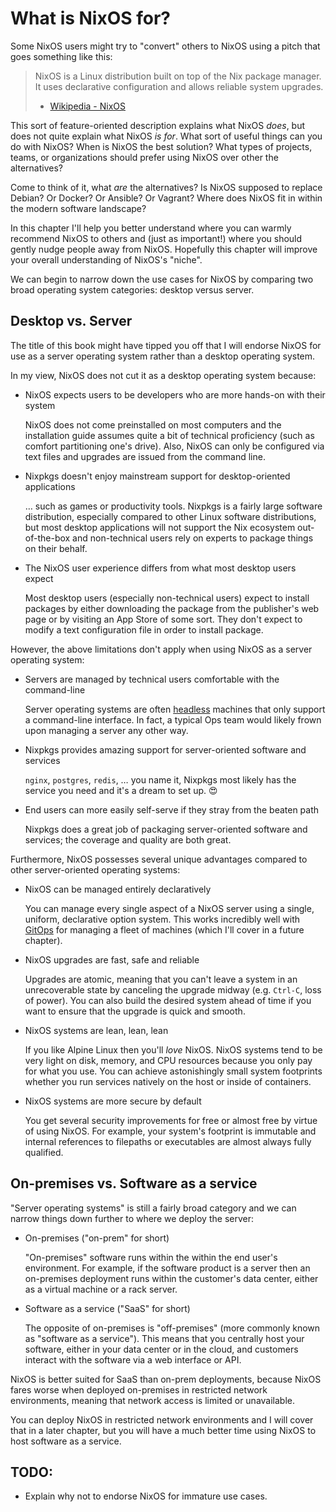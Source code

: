 # What is NixOS for?

Some NixOS users might try to "convert" others to NixOS using a pitch that goes
something like this:

> NixOS is a Linux distribution built on top of the Nix package manager.  It
> uses declarative configuration and allows reliable system upgrades.
>
> - [Wikipedia - NixOS](https://en.wikipedia.org/wiki/NixOS)

This sort of feature-oriented description explains what NixOS *does*, but does
not quite explain what NixOS *is for*.  What sort of useful things can you do
with NixOS?  When is NixOS the best solution?  What types of projects, teams, or
organizations should prefer using NixOS over other the alternatives?

Come to think of it, what *are* the alternatives?  Is NixOS supposed to replace
Debian?  Or Docker?  Or Ansible?  Or Vagrant?  Where does NixOS fit in within
the modern software landscape?

In this chapter I'll help you better understand where you can warmly recommend
NixOS to others and (just as important!) where you should gently nudge people
away from NixOS.  Hopefully this chapter will improve your overall understanding
of NixOS's "niche".

We can begin to narrow down the use cases for NixOS by comparing two broad
operating system categories: desktop versus server.

## Desktop vs. Server

The title of this book might have tipped you off that I will endorse NixOS for
use as a server operating system rather than a desktop operating system.

In my view, NixOS does not cut it as a desktop operating system because:

- NixOS expects users to be developers who are more hands-on with their system

  NixOS does not come preinstalled on most computers and the installation guide
  assumes quite a bit of technical proficiency (such as comfort partitioning
  one's drive).  Also, NixOS can only be configured via text files and upgrades
  are issued from the command line.

- Nixpkgs doesn't enjoy mainstream support for desktop-oriented applications

  … such as games or productivity tools.  Nixpkgs is a fairly large software
  distribution, especially compared to other Linux software distributions, but
  most desktop applications will not support the Nix ecosystem out-of-the-box
  and non-technical users rely on experts to package things on their behalf.

- The NixOS user experience differs from what most desktop users expect

  Most desktop users (especially non-technical users) expect to install packages
  by either downloading the package from the publisher's web page or by visiting
  an App Store of some sort.  They don't expect to modify a text configuration
  file in order to install package.

However, the above limitations don't apply when using NixOS as a server
operating system:

- Servers are managed by technical users comfortable with the command-line

  Server operating systems are often
  [headless](https://en.wikipedia.org/wiki/Headless_computer) machines that only
  support a command-line interface.  In fact, a typical Ops team would likely
  frown upon managing a server any other way.

- Nixpkgs provides amazing support for server-oriented software and services

  `nginx`, `postgres`, `redis`, … you name it, Nixpkgs most likely has the
  service you need and it's a dream to set up. 😍

- End users can more easily self-serve if they stray from the beaten path

  Nixpkgs does a great job of packaging server-oriented software and services;
  the coverage and quality are both great.

Furthermore, NixOS possesses several unique advantages compared to other
server-oriented operating systems:

- NixOS can be managed entirely declaratively

  You can manage every single aspect of a NixOS server using a single, uniform,
  declarative option system.  This works incredibly well with
  [GitOps](https://www.redhat.com/en/topics/devops/what-is-gitops) for managing
  a fleet of machines (which I'll cover in a future chapter).

- NixOS upgrades are fast, safe and reliable

  Upgrades are atomic, meaning that you can't leave a system in an unrecoverable
  state by canceling the upgrade midway (e.g. `Ctrl-C`, loss of power).  You can
  also build the desired system ahead of time if you want to ensure that the
  upgrade is quick and smooth.

- NixOS systems are lean, lean, lean

  If you like Alpine Linux then you'll *love* NixOS.  NixOS systems tend to be
  very light on disk, memory, and CPU resources because you only pay for what
  you use.  You can achieve astonishingly small system footprints whether you
  run services natively on the host or inside of containers.

- NixOS systems are more secure by default

  You get several security improvements for free or almost free by virtue of
  using NixOS.  For example, your system's footprint is immutable and internal
  references to filepaths or executables are almost always fully qualified.

## On-premises vs. Software as a service

"Server operating systems" is still a fairly broad category and we can narrow
things down further to where we deploy the server:

- On-premises ("on-prem" for short)

  "On-premises" software runs within the within the end user's environment.  For
  example, if the software product is a server then an on-premises deployment
  runs within the customer's data center, either as a virtual machine or a rack
  server.

- Software as a service ("SaaS" for short)

  The opposite of on-premises is "off-premises" (more commonly known as
  "software as a service").  This means that you centrally host your software,
  either in your data center or in the cloud, and customers interact with the
  software via a web interface or API.

NixOS is better suited for SaaS than on-prem deployments, because NixOS fares
worse when deployed on-premises in restricted network environments, meaning that
network access is limited or unavailable.

You can deploy NixOS in restricted network environments and I will cover that in
a later chapter, but you will have a much better time using NixOS to host
software as a service.

## TODO:

- Explain why not to endorse NixOS for immature use cases.
